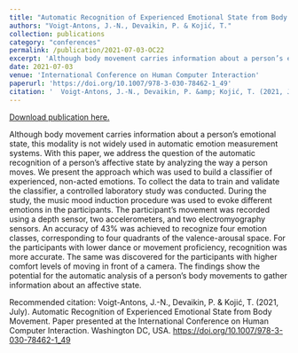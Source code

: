```yaml
---
title: "Automatic Recognition of Experienced Emotional State from Body Movement"
authors: "Voigt-Antons, J.-N., Devaikin, P. & Kojić, T."
collection: publications
category: "conferences"
permalink: /publication/2021-07-03-OC22
excerpt: 'Although body movement carries information about a person’s emotional state, this modality is not widely used in automatic emotion measurement systems. With this paper, we address the question of the automatic recognition of a person’s affective state by analyzing the way a person moves. We present the approach which was used to build a classifier of experienced, non-acted emotions. To collect the data to train and validate the classifier, a controlled laboratory study was conducted. During the study, the music mood induction procedure was used to evoke different emotions in the participants. The participant’s movement was recorded using a depth sensor, two accelerometers, and two electromyography sensors. An accuracy of 43% was achieved to recognize four emotion classes, corresponding to four quadrants of the valence-arousal space. For the participants with lower dance or movement proficiency, recognition was more accurate. The same was discovered for the participants with higher comfort levels of moving in front of a camera. The findings show the potential for the automatic analysis of a person’s body movements to gather information about an affective state.'
date: 2021-07-03
venue: 'International Conference on Human Computer Interaction'
paperurl: 'https://doi.org/10.1007/978-3-030-78462-1_49'
citation: '  Voigt-Antons, J.-N., Devaikin, P. &amp; Kojić, T. (2021, July). Automatic Recognition of Experienced Emotional State from Body Movement. Paper presented at the International Conference on Human Computer Interaction. Washington DC, USA. https://doi.org/10.1007/978-3-030-78462-1_49'
---
```


<a href='https://doi.org/10.1007/978-3-030-78462-1_49'>Download publication here.</a>

Although body movement carries information about a person’s emotional state, this modality is not widely used in automatic emotion measurement systems. With this paper, we address the question of the automatic recognition of a person’s affective state by analyzing the way a person moves. We present the approach which was used to build a classifier of experienced, non-acted emotions. To collect the data to train and validate the classifier, a controlled laboratory study was conducted. During the study, the music mood induction procedure was used to evoke different emotions in the participants. The participant’s movement was recorded using a depth sensor, two accelerometers, and two electromyography sensors. An accuracy of 43% was achieved to recognize four emotion classes, corresponding to four quadrants of the valence-arousal space. For the participants with lower dance or movement proficiency, recognition was more accurate. The same was discovered for the participants with higher comfort levels of moving in front of a camera. The findings show the potential for the automatic analysis of a person’s body movements to gather information about an affective state.

Recommended citation:   Voigt-Antons, J.-N., Devaikin, P. & Kojić, T. (2021, July). Automatic Recognition of Experienced Emotional State from Body Movement. Paper presented at the International Conference on Human Computer Interaction. Washington DC, USA. https://doi.org/10.1007/978-3-030-78462-1_49